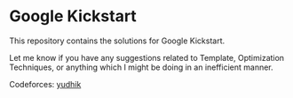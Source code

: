 # Google Kickstart

This repository contains the solutions for Google Kickstart.

Let me know if you have any suggestions related to Template, Optimization Techniques, or anything which I might be doing in an inefficient manner.

Codeforces: [yudhik](https://codeforces.com/profile/yudhik)
